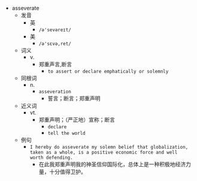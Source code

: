 - asseverate
  - 发音
    - 英
      - `/ə'sevəreɪt/`
    - 美
      - `/ə'sɛvə,ret/`
  - 词义
    - v.
      - 郑重声言,断言
        - `to assert or declare emphatically or solemnly `
  - 同根词
    - n.
      - `asseveration`
        - 誓言；断言；郑重声明
  - 近义词
    - vt.
      - 郑重声明；（严正地）宣称；断言
        - `declare`
        - `tell the world`
  - 例句
    - `I hereby do asseverate my solemn belief that globalization, taken as a whole, is a positive economic force and well worth defending.`
      - 在此我郑重声明我的神圣信仰国际化，总体上是一种积极地经济力量，十分值得卫护。

